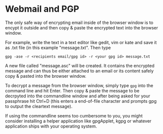 Webmail and PGP
===============

The only safe way of encrypting email inside of the browser window is to encypt it outside and then copy & paste the encrypted text into the browser window.

For example, write the text in a text editor like gedit, vim or kate and save it as .txt file (in this example "message.txt". Then type

    gpg -ase -r <recipients email/gpg id> -r <your gpg id> message.txt

A new file called "message.asc" will be created. It contains the encrypted message and can thus be either attached to an email or its content safely copy & pasted into the browser window.

To decrypt a message from the browser window, simply type `gpg` into the command line and hit Enter. Then copy & paste the message to be decrpyted into the commandline window and after being asked for your passphrase hit Ctrl+D (this enters a end-of-file character and prompts gpg to output the cleartext message).

If using the commandline seems too cumbersome to you, you might consider installing a helper application like gpgApplet, kgpg or whatever application ships with your operating system.
